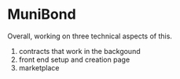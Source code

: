 # MuniBond

Overall, working on three technical aspects of this. 

1) contracts that work in the backgound
2) front end setup and creation page
3) marketplace

